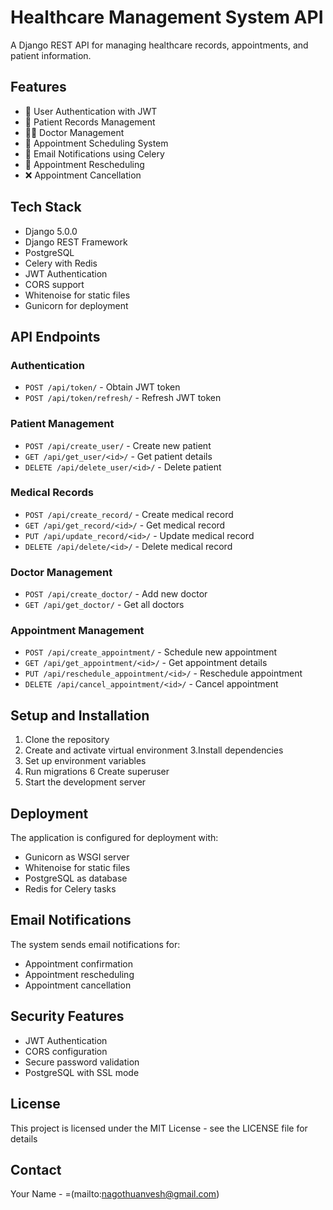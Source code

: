# Healthcare Management System API

A Django REST API for managing healthcare records, appointments, and patient information.

## Features

- 👥 User Authentication with JWT
- 🏥 Patient Records Management
- 👨‍⚕️ Doctor Management
- 📅 Appointment Scheduling System
- 📧 Email Notifications using Celery
- 🔄 Appointment Rescheduling
- ❌ Appointment Cancellation

## Tech Stack

- Django 5.0.0
- Django REST Framework
- PostgreSQL
- Celery with Redis
- JWT Authentication
- CORS support
- Whitenoise for static files
- Gunicorn for deployment

## API Endpoints

### Authentication
- `POST /api/token/` - Obtain JWT token
- `POST /api/token/refresh/` - Refresh JWT token

### Patient Management
- `POST /api/create_user/` - Create new patient
- `GET /api/get_user/<id>/` - Get patient details
- `DELETE /api/delete_user/<id>/` - Delete patient

### Medical Records
- `POST /api/create_record/` - Create medical record
- `GET /api/get_record/<id>/` - Get medical record
- `PUT /api/update_record/<id>/` - Update medical record
- `DELETE /api/delete/<id>/` - Delete medical record

### Doctor Management
- `POST /api/create_doctor/` - Add new doctor
- `GET /api/get_doctor/` - Get all doctors

### Appointment Management
- `POST /api/create_appointment/` - Schedule new appointment
- `GET /api/get_appointment/<id>/` - Get appointment details
- `PUT /api/reschedule_appointment/<id>/` - Reschedule appointment
- `DELETE /api/cancel_appointment/<id>/` - Cancel appointment

## Setup and Installation

1. Clone the repository
 2. Create and activate virtual environment
3.Install dependencies
4. Set up environment variables
5. Run migrations
6 Create superuser
7. Start the development server

## Deployment

The application is configured for deployment with:
- Gunicorn as WSGI server
- Whitenoise for static files
- PostgreSQL as database
- Redis for Celery tasks

## Email Notifications

The system sends email notifications for:
- Appointment confirmation
- Appointment rescheduling
- Appointment cancellation

## Security Features

- JWT Authentication
- CORS configuration
- Secure password validation
- PostgreSQL with SSL mode

## License

This project is licensed under the MIT License - see the LICENSE file for details
## Contact

Your Name - =(mailto:nagothuanvesh@gmail.com)
